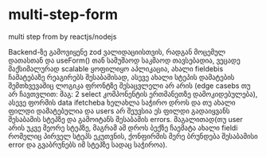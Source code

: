 # multi-step-form
multi step from by reactjs/nodejs

Backend-ზე გამოვიყენე zod ვალიდაციისთვის, რადგან მოცემულ დათასთან და useForm() თან სამუშაოდ საკმაოდ თავსებადია, ვეცადე მაქსიმალურად scalable ყოფილიყო აპლიკაცია, ახალი fieldebis ჩამატებაზე რეაგირებს შესაბამისად, ასევე ახალი სტეპის დამატების შემთხვევაშიც ლოგიკა ფრონტზე შესაცვლელი არ არის (edge casebs თუ არ ჩავთვლით: მაგ: 2 select კომპონენტის ერთმანეთზე დამოკიდებულება), ასევე ფორმის data ifetcheba ხელახლა საჭირო დროს და თუ ახალი ფილდი დამატებულია და users არ შეუვსია ეს ფილდი გადაიყვანს შესაბამის სტეპზე და გამოიტანს შესაბამის errors. მაგალითად(თუ user არის უკვე მეორე სტეპზე, მაგრამ ამ დროს ბექზე ჩაემატა ახალი fieldi რომელიც პირველ სტეპს ეკუთვნის, ქონფირმის მერე ბრუნდება შესაბამისი error და გვაბრუნებს იმ სტეპზე სადაც საჭიროა).

